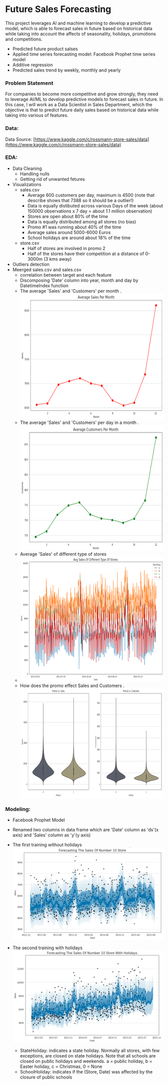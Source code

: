 # Future Sales Forecasting

  This project leverages AI and machine learning to develop a predictive model, which is able to forecast sales in future based on historical data while taking into account  the affects of seasonality, holidays, promotions and competitions.
  - Predicted future product salses
  - Applied time series forecasting model: Facebook Prophet time series model
  - Additive regression
  - Predicted sales trend by weekly, monthly and yearly


### Problem Statement

  For companies to become more competitive and grow strongly, they need to leverage AI/ML to develop predictive models to forecast sales in future. In this case, I will work as a Data Scientist in Sales Department, which the objective is that to predict future daily sales based on historical data while taking into various of features.


### Data:

  Data Source: 
  [https://www.kaggle.com/c/rossmann-store-sales/data](https://www.kaggle.com/c/rossmann-store-sales/data)
  
  
### EDA:

- Data Cleaning 
  - Handling nulls
  - Getting rid of unwanted fetures
- Visualizations
  - sales.csv
    - Average 600 customers per day, maximum is 4500 (note that describe shows that 7388 so it should be a outlier!)
    - Data is equally distibuted across various Days of the week (about 150000 observations x 7 day = about 1.1 million observation) 
    - Stores are open about 80% of the time
    - Data is equally distributed among all stores (no bias)
    - Promo #1 was running about 40% of the time 
    - Average sales around 5000-6000 Euros
    - School holidays are around about 18% of the time
  - store.csv
    - Half of stores are involved in promo 2
    - Half of the stores have their competition at a distance of 0-3000m (3 kms away)
- Outliers detection
- Meerged sales.csv and sales.csv
  - correlation between target and each feature 
  - Discomposing 'Date' column into year, month and day by DatetimeIndex function
  - The average 'Sales' and 'Customers' per month
  . <img src="https://github.com/ZhuoquanChen/Data-Science-Projects/blob/main/Future_Sales_Prediction/avg_sales_permonth.png" width="600" height="400">
  - The average 'Sales' and 'Customers' per day in a month
  . <img src="https://github.com/ZhuoquanChen/Data-Science-Projects/blob/main/Future_Sales_Prediction/avg_customers_permonth.png" width="600" height="400">
  - Average 'Sales' of different type of stores
  - <img src="https://github.com/ZhuoquanChen/Data-Science-Projects/blob/main/Future_Sales_Prediction/diff_stores.png" width="600" height="400">
  - How does the promo effect Sales and Customers
  . <img src="https://github.com/ZhuoquanChen/Data-Science-Projects/blob/main/Future_Sales_Prediction/promo2.png" width="1000" height="350">
   
### Modeling:
  - Facebook Prophet Model
  - Renamed two columns in data frame which are 'Date' column as 'ds'(x axis) and 'Sales' column as 'y'(y axis)
  - The first training without holidays
    ![](https://github.com/ZhuoquanChen/Data-Science-Projects/blob/main/Future_Sales_Prediction/without_holidays.png) 
  - The second training with holidays
    ![](https://github.com/ZhuoquanChen/Data-Science-Projects/blob/main/Future_Sales_Prediction/with_holidays.png) 
    
    - StateHoliday: indicates a state holiday. Normally all stores, with few exceptions, are closed on state holidays. Note that all schools are closed on public holidays and weekends. a = public holiday, b = Easter holiday, c = Christmas, 0 = None
    - SchoolHoliday: indicates if the (Store, Date) was affected by the closure of public schools
